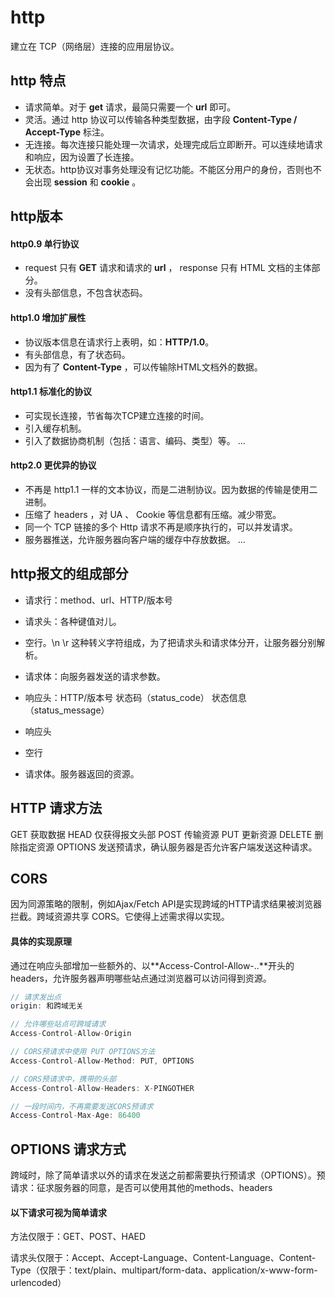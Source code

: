 # http

建立在 TCP（网络层）连接的应用层协议。

## http 特点

- 请求简单。对于 **get** 请求，最简只需要一个 **url** 即可。
- 灵活。通过 http 协议可以传输各种类型数据，由字段 **Content-Type / Accept-Type** 标注。
- 无连接。每次连接只能处理一次请求，处理完成后立即断开。可以连续地请求和响应，因为设置了长连接。
- 无状态。http协议对事务处理没有记忆功能。不能区分用户的身份，否则也不会出现 **session** 和 **cookie** 。

## http版本

#### http0.9 单行协议

- request 只有 **GET** 请求和请求的 **url** ， response 只有 HTML 文档的主体部分。
- 没有头部信息，不包含状态码。

#### http1.0 增加扩展性

- 协议版本信息在请求行上表明，如：**HTTP/1.0**。
- 有头部信息，有了状态码。
- 因为有了 **Content-Type** ，可以传输除HTML文档外的数据。

#### http1.1 标准化的协议

- 可实现长连接，节省每次TCP建立连接的时间。
- 引入缓存机制。
- 引入了数据协商机制（包括：语言、编码、类型）等。
...

#### http2.0 更优异的协议

- 不再是 http1.1 一样的文本协议，而是二进制协议。因为数据的传输是使用二进制。
- 压缩了 headers ，对 UA 、 Cookie 等信息都有压缩。减少带宽。
- 同一个 TCP 链接的多个 Http 请求不再是顺序执行的，可以并发请求。
- 服务器推送，允许服务器向客户端的缓存中存放数据。
...

## http报文的组成部分

- 请求行：method、url、HTTP/版本号
- 请求头：各种键值对儿。
- 空行。\n \r 这种转义字符组成，为了把请求头和请求体分开，让服务器分别解析。
- 请求体：向服务器发送的请求参数。

- 响应头：HTTP/版本号 状态码（status_code） 状态信息（status_message）
- 响应头
- 空行
- 请求体。服务器返回的资源。

## HTTP 请求方法

GET 获取数据
HEAD 仅获得报文头部
POST 传输资源
PUT 更新资源
DELETE 删除指定资源
OPTIONS 发送预请求，确认服务器是否允许客户端发送这种请求。

## CORS

因为同源策略的限制，例如Ajax/Fetch API是实现跨域的HTTP请求结果被浏览器拦截。跨域资源共享 CORS。它使得上述需求得以实现。

#### 具体的实现原理

通过在响应头部增加一些额外的、以**Access-Control-Allow-..**开头的headers，允许服务器声明哪些站点通过浏览器可以访问得到资源。

``` js
// 请求发出点
origin: 和跨域无关

// 允许哪些站点可跨域请求
Access-Control-Allow-Origin

// CORS预请求中使用 PUT OPTIONS方法
Access-Control-Allow-Method: PUT, OPTIONS

// CORS预请求中，携带的头部
Access-Control-Allow-Headers: X-PINGOTHER

// 一段时间内，不再需要发送CORS预请求
Access-Control-Max-Age: 86400
```

## OPTIONS 请求方式

跨域时，除了简单请求以外的请求在发送之前都需要执行预请求（OPTIONS）。预请求：征求服务器的同意，是否可以使用其他的methods、headers

#### 以下请求可视为简单请求

方法仅限于：GET、POST、HAED

请求头仅限于：Accept、Accept-Language、Content-Language、Content-Type（仅限于：text/plain、multipart/form-data、application/x-www-form-urlencoded）


